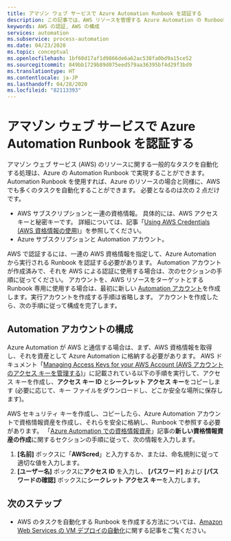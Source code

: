 ```yaml
---
title: アマゾン ウェブ サービスで Azure Automation Runbook を認証する
description: この記事では、AWS リソースを管理する Azure Automation の Runbook 用に AWS 資格情報を作成し検証する方法について説明します。
keywords: AWS の認証, AWS の構成
services: automation
ms.subservice: process-automation
ms.date: 04/23/2020
ms.topic: conceptual
ms.openlocfilehash: 1bf60d17af1d9866de6a62ac538fa0bd9a15ce52
ms.sourcegitcommit: 849bb1729b89d075eed579aa36395bf4d29f3bd9
ms.translationtype: HT
ms.contentlocale: ja-JP
ms.lasthandoff: 04/28/2020
ms.locfileid: "82113393"
---
```

# <a name="authenticate-azure-automation-runbooks-with-amazon-web-services"></a>アマゾン ウェブ サービスで Azure Automation Runbook を認証する

アマゾン ウェブ サービス (AWS) のリソースに関する一般的なタスクを自動化する処理は、Azure の Automation Runbook で実現することができます。 Automation Runbook を使用すれば、Azure のリソースの場合と同様に、AWS でも多くのタスクを自動化することができます。 必要となるのは次の 2 点だけです。

* AWS サブスクリプションと一連の資格情報。 具体的には、AWS アクセス キーと秘密キーです。 詳細については、記事「[Using AWS Credentials (AWS 資格情報の使用)](https://docs.aws.amazon.com/powershell/latest/userguide/specifying-your-aws-credentials.html)」を参照してください。
* Azure サブスクリプションと Automation アカウント。

AWS で認証するには、一連の AWS 資格情報を指定して、Azure Automation から実行される Runbook を認証する必要があります。 Automation アカウントが作成済みで、それを AWS による認証に使用する場合は、次のセクションの手順に従ってください。 アカウントを、AWS リソースをターゲットとする Runbook 専用に使用する場合は、最初に新しい [Automation アカウント](automation-create-standalone-account.md)を作成します。実行アカウントを作成する手順は省略します。 アカウントを作成したら、次の手順に従って構成を完了します。

## <a name="configure-automation-account"></a>Automation アカウントの構成

Azure Automation が AWS と通信する場合は、まず、AWS 資格情報を取得し、それを資産として Azure Automation に格納する必要があります。 AWS ドキュメント「[Managing Access Keys for your AWS Account (AWS アカウントのアクセス キーを管理する)](https://docs.aws.amazon.com/general/latest/gr/managing-aws-access-keys.html)」に記載されている以下の手順を実行して、アクセス キーを作成し、**アクセス キー ID** と**シークレット アクセス キー**をコピーします (必要に応じて、キー ファイルをダウンロードし、どこか安全な場所に保存します)。

AWS セキュリティ キーを作成し、コピーしたら、Azure Automation アカウントで資格情報資産を作成し、それらを安全に格納し、Runbook で参照する必要があります。 「[Azure Automation での資格情報資産](shared-resources/credentials.md#create-a-new-credential-asset-with-the-azure-portal)」記事の**新しい資格情報資産の作成**に関するセクションの手順に従って、次の情報を入力します。

1. **[名前]** ボックスに「**AWScred**」と入力するか、または、命名規則に従って適切な値を入力します。
2. **[ユーザー名]** ボックスに**アクセス ID** を入力し、 **[パスワード]** および **[パスワードの確認]** ボックスに**シークレット アクセス キー**を入力します。

## <a name="next-steps"></a>次のステップ

* AWS のタスクを自動化する Runbook を作成する方法については、[Amazon Web Services の VM デプロイの自動化](automation-scenario-aws-deployment.md)に関する記事をご覧ください。
